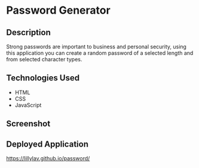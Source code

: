 # Password Generator

## Description
Strong passwords are important to business and personal security, using this application you can create a random password of a selected length and from selected character types.

## Technologies Used
- HTML
- CSS
- JavaScript

## Screenshot


## Deployed Application
https://lillylav.github.io/password/

